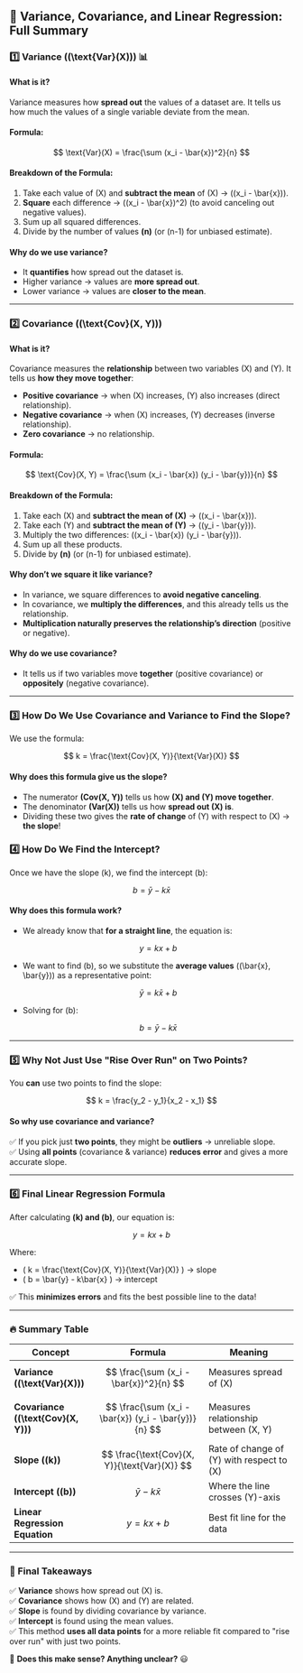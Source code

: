 ## **🔷 Variance, Covariance, and Linear Regression: Full Summary**  

### **1️⃣ Variance (\(\text{Var}(X)\))** 📊  
#### **What is it?**  
Variance measures how **spread out** the values of a dataset are. It tells us how much the values of a single variable deviate from the mean.  

#### **Formula:**  

$$ \text{Var}(X) = \frac{\sum (x_i - \bar{x})^2}{n} $$

#### **Breakdown of the Formula:**  
1. Take each value of \(X\) and **subtract the mean** of \(X\) → \((x_i - \bar{x})\).  
2. **Square** each difference → \((x_i - \bar{x})^2\) (to avoid canceling out negative values).  
3. Sum up all squared differences.  
4. Divide by the number of values **\(n\)** (or \(n-1\) for unbiased estimate).  

#### **Why do we use variance?**  
- It **quantifies** how spread out the dataset is.  
- Higher variance → values are **more spread out**.  
- Lower variance → values are **closer to the mean**.  

---

### **2️⃣ Covariance (\(\text{Cov}(X, Y)\))**  
#### **What is it?**  
Covariance measures the **relationship** between two variables \(X\) and \(Y\). It tells us **how they move together**:  
- **Positive covariance** → when \(X\) increases, \(Y\) also increases (direct relationship).  
- **Negative covariance** → when \(X\) increases, \(Y\) decreases (inverse relationship).  
- **Zero covariance** → no relationship.  

#### **Formula:**  

$$ \text{Cov}(X, Y) = \frac{\sum (x_i - \bar{x}) (y_i - \bar{y})}{n} $$

#### **Breakdown of the Formula:**  
1. Take each \(X\) and **subtract the mean of \(X\)** → \((x_i - \bar{x})\).  
2. Take each \(Y\) and **subtract the mean of \(Y\)** → \((y_i - \bar{y})\).  
3. Multiply the two differences: \((x_i - \bar{x}) (y_i - \bar{y})\).  
4. Sum up all these products.  
5. Divide by **\(n\)** (or \(n-1\) for unbiased estimate).  

#### **Why don’t we square it like variance?**  
- In variance, we square differences to **avoid negative canceling**.  
- In covariance, we **multiply the differences**, and this already tells us the relationship.  
- **Multiplication naturally preserves the relationship’s direction** (positive or negative).  

#### **Why do we use covariance?**  
- It tells us if two variables move **together** (positive covariance) or **oppositely** (negative covariance).  

---

### **3️⃣ How Do We Use Covariance and Variance to Find the Slope?**  
We use the formula:

$$ k = \frac{\text{Cov}(X, Y)}{\text{Var}(X)} $$

#### **Why does this formula give us the slope?**  
- The numerator **(Cov(X, Y))** tells us how **\(X\) and \(Y\) move together**.  
- The denominator **(Var(X))** tells us how **spread out \(X\) is**.  
- Dividing these two gives the **rate of change** of \(Y\) with respect to \(X\) → **the slope**!  

### **4️⃣ How Do We Find the Intercept?**  
Once we have the slope \(k\), we find the intercept \(b\):  

$$ b = \bar{y} - k \bar{x} $$

#### **Why does this formula work?**  
- We already know that **for a straight line**, the equation is:  

  $$ y = kx + b $$

- We want to find \(b\), so we substitute the **average values** (\(\bar{x}, \bar{y}\)) as a representative point:  

  $$ \bar{y} = k\bar{x} + b $$

- Solving for \(b\):  

  $$ b = \bar{y} - k\bar{x} $$

---

### **5️⃣ Why Not Just Use "Rise Over Run" on Two Points?**  
You **can** use two points to find the slope:

$$ k = \frac{y_2 - y_1}{x_2 - x_1} $$

#### **So why use covariance and variance?**  
✅ If you pick just **two points**, they might be **outliers** → unreliable slope.  
✅ Using **all points** (covariance & variance) **reduces error** and gives a more accurate slope.  

---

### **6️⃣ Final Linear Regression Formula**  
After calculating **\(k\) and \(b\)**, our equation is:  

$$ y = kx + b $$

Where:  
- \( k = \frac{\text{Cov}(X, Y)}{\text{Var}(X)} \) → slope  
- \( b = \bar{y} - k\bar{x} \) → intercept  

✅ This **minimizes errors** and fits the best possible line to the data!  

---

### **🔥 Summary Table**
| Concept | Formula | Meaning |
|---------|---------|---------|
| **Variance (\(\text{Var}(X)\))** | $$ \frac{\sum (x_i - \bar{x})^2}{n} $$ | Measures spread of \(X\) |
| **Covariance (\(\text{Cov}(X, Y)\))** | $$ \frac{\sum (x_i - \bar{x}) (y_i - \bar{y})}{n} $$ | Measures relationship between \(X, Y\) |
| **Slope (\(k\))** | $$ \frac{\text{Cov}(X, Y)}{\text{Var}(X)} $$ | Rate of change of \(Y\) with respect to \(X\) |
| **Intercept (\(b\))** | $$ \bar{y} - k\bar{x} $$ | Where the line crosses \(Y\)-axis |
| **Linear Regression Equation** | $$ y = kx + b $$ | Best fit line for the data |

---

### **🎯 Final Takeaways**
✅ **Variance** shows how spread out \(X\) is.  
✅ **Covariance** shows how \(X\) and \(Y\) are related.  
✅ **Slope** is found by dividing covariance by variance.  
✅ **Intercept** is found using the mean values.  
✅ This method **uses all data points** for a more reliable fit compared to "rise over run" with just two points.  

🚀 **Does this make sense? Anything unclear?** 😃